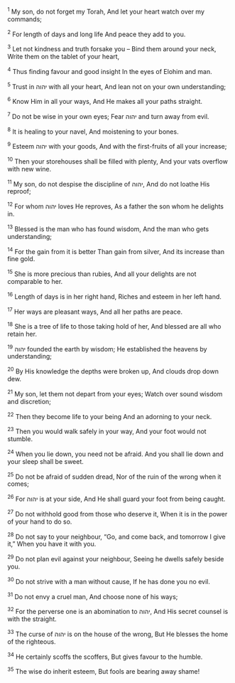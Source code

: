 <sup>1</sup> My son, do not forget my Torah, And let your heart watch over my commands;

<sup>2</sup> For length of days and long life And peace they add to you.

<sup>3</sup> Let not kindness and truth forsake you – Bind them around your neck, Write them on the tablet of your heart,

<sup>4</sup> Thus finding favour and good insight In the eyes of Elohim and man.

<sup>5</sup> Trust in יהוה with all your heart, And lean not on your own understanding;

<sup>6</sup> Know Him in all your ways, And He makes all your paths straight.

<sup>7</sup> Do not be wise in your own eyes; Fear יהוה and turn away from evil.

<sup>8</sup> It is healing to your navel, And moistening to your bones.

<sup>9</sup> Esteem יהוה with your goods, And with the first-fruits of all your increase;

<sup>10</sup> Then your storehouses shall be filled with plenty, And your vats overflow with new wine.

<sup>11</sup> My son, do not despise the discipline of יהוה, And do not loathe His reproof;

<sup>12</sup> For whom יהוה loves He reproves, As a father the son whom he delights in.

<sup>13</sup> Blessed is the man who has found wisdom, And the man who gets understanding;

<sup>14</sup> For the gain from it is better Than gain from silver, And its increase than fine gold.

<sup>15</sup> She is more precious than rubies, And all your delights are not comparable to her.

<sup>16</sup> Length of days is in her right hand, Riches and esteem in her left hand.

<sup>17</sup> Her ways are pleasant ways, And all her paths are peace.

<sup>18</sup> She is a tree of life to those taking hold of her, And blessed are all who retain her.

<sup>19</sup> יהוה founded the earth by wisdom; He established the heavens by understanding;

<sup>20</sup> By His knowledge the depths were broken up, And clouds drop down dew.

<sup>21</sup> My son, let them not depart from your eyes; Watch over sound wisdom and discretion;

<sup>22</sup> Then they become life to your being And an adorning to your neck.

<sup>23</sup> Then you would walk safely in your way, And your foot would not stumble.

<sup>24</sup> When you lie down, you need not be afraid. And you shall lie down and your sleep shall be sweet.

<sup>25</sup> Do not be afraid of sudden dread, Nor of the ruin of the wrong when it comes;

<sup>26</sup> For יהוה is at your side, And He shall guard your foot from being caught.

<sup>27</sup> Do not withhold good from those who deserve it, When it is in the power of your hand to do so.

<sup>28</sup> Do not say to your neighbour, “Go, and come back, and tomorrow I give it,” When you have it with you.

<sup>29</sup> Do not plan evil against your neighbour, Seeing he dwells safely beside you.

<sup>30</sup> Do not strive with a man without cause, If he has done you no evil.

<sup>31</sup> Do not envy a cruel man, And choose none of his ways;

<sup>32</sup> For the perverse one is an abomination to יהוה, And His secret counsel is with the straight.

<sup>33</sup> The curse of יהוה is on the house of the wrong, But He blesses the home of the righteous.

<sup>34</sup> He certainly scoffs the scoffers, But gives favour to the humble.

<sup>35</sup> The wise do inherit esteem, But fools are bearing away shame!

